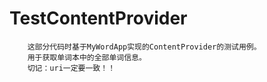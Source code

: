 # TestContentProvider

        这部分代码时基于MyWordApp实现的ContentProvider的测试用例。
        用于获取单词本中的全部单词信息。
        切记：uri一定要一致！！
